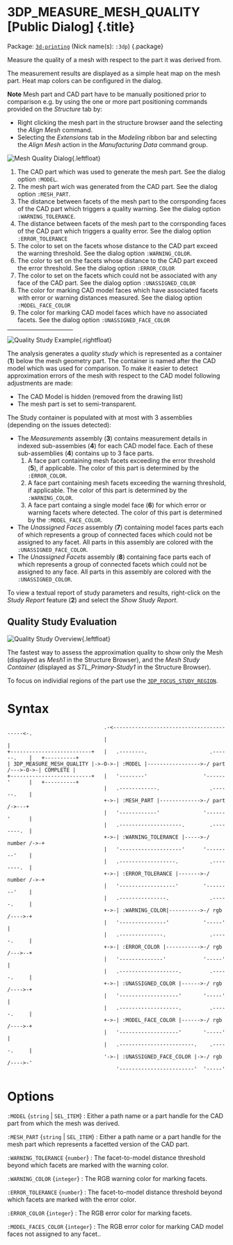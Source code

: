 # 3DP_MEASURE_MESH_QUALITY [Public Dialog] {.title}

Package: [`3d-printing`](3D-PRINTING.pkg.md) (Nick name(s): `:3dp`) {.package}

Measure the quality of a mesh with respect to the part it was derived from.

The measurement results are displayed as a simple heat map on the mesh part. Heat map colors can be configured
in the dialog.

**Note** Mesh part and CAD part have to be manually positioned prior to comparison e.g. by using the one
or more part positioning commands provided on the _Structure_ tab by:

* Right clicking the mesh part in the structure browser aand the selecting the _Align Mesh_ command.
* Selecting the _Extensions_ tab in the _Modeling_ ribbon bar and selecting the _Align Mesh_ action
  in the _Manufacturing Data_ command group.

![Mesh Quality Dialog](images/measure_mesh_quality_dia.png){.leftfloat}

1. The CAD part which was used to generate the mesh part.
   See the dialog option `:MODEL`.
2. The mesh part wich was generated from the CAD part.
   See the dialog option `:MESH_PART`.
3. The distance between facets of the mesh part to the corrsponding
   faces of the CAD part which triggers a quality warning.
   See the dialog option `:WARNING_TOLERANCE`.
4. The distance between facets of the mesh part to the corrsponding
   faces of the CAD part which triggers a quality error.
   See the dialog option `:ERROR_TOLERANCE`
5. The color to set on the facets whose distance to the CAD part
   exceed the warning threshold.
   See the dialog option `:WARNING_COLOR`.
6. The color to set on the facets whose distance to the CAD part
   exceed the error threshold.
   See the dialog option `:ERROR_COLOR`
7. The color to set on the facets which could not be associated with any face of the CAD part.
   See the dialog option `:UNASSIGNED_COLOR`
8. The color for marking CAD model faces which have associated facets with error or warning distances measured.
   See the dialog option `:MODEL_FACE_COLOR`
9. The color for marking CAD model faces which have no associated facets.
   See the dialog option `:UNASSIGNED_FACE_COLOR`

<hr style='clear:both;width:30%'/>

![Quality Study Example](images/QualityStudy.png){.rightfloat}

The analysis generates a _quality study_ which is represented as a container (**1**)
below the mesh geometry part.
The container is named after the CAD model which was used for comparison. To make it easier to detect
approximation errors of the mesh with respect to the CAD model following adjustments are made:

* The CAD Model is hidden (removed from the drawing list)
* The mesh part is set to semi-transparent.

The Study container is populated with at most with 3 assemblies (depending on the issues detected):

* The _Measurements_ assembly (**3**) contains measurement details in indexed sub-assembies (**4**)
  for each CAD model face. Each of these sub-assemblies  (**4**) contains up to 3 face parts.
  1. A face part containing mesh facets exceeding the error threshold (**5**), if applicable. The color of this part
     is determined by the `:ERROR_COLOR`.
  2. A face part containing mesh facets exceeding the warning threshold, if applicable. The color of this part
     is determined by the `:WARNING_COLOR`.
  3. A face part containg a single model face (**6**) for which error or warning facets where detected.
     The color of this part is determined by the `:MODEL_FACE_COLOR`.
* The _Unassigned Faces_ assembly (**7**) containing model faces parts each of which represents a group of connected
  faces which could not be assigned to any facet. All parts in this assembly are colored with the
  `:UNASSIGNED_FACE_COLOR`.
* The _Unassigned Facets_ assembly (**8**) containing face parts each of which represents a group of connected
  facets which could not be assigned to any face. All parts in this assembly are colored with the
  `:UNASSIGNED_COLOR`.

To view a textual report of study parameters and results, right-click on the _Study Report_
feature (**2**) and select the _Show Study Report_.

## Quality Study Evaluation

![Quality Study Overview](images/QualityStudyOverview.png){.leftfloat}

The fastest way to assess the approximation quality to show only the Mesh (displayed as _Mesh1_ in the
Structure Browser), and the _Mesh Study Container_ (displayed as _STL_Primary-Study1_
in the Structure Browser).

To focus on individial regions of the part use the [`3DP_FOCUS_STUDY_REGION`](3DP_FOCUS_STUDY_REGION.dia.md).

# Syntax

~~~ bob
                               .-<-----------------------------------------<-.
                               |                                             |
+--------------------------+   |   .--------.                    .------.    |   +----------+
| 3DP_MEASURE_MESH_QUALITY |->-O->-| :MODEL |----------------->-/ part /--->-O->-| COMPLETE |
+--------------------------+   |   '--------'                  '------'      |   +----------+
                               |   .------------.                .------.    |
                               +->-| :MESH_PART |------------->-/ part /->---+
                               |   '------------'              '------'      |
                               |   .--------------------.        .--------.  |
                               +->-| :WARNING_TOLERANCE |----->-/ number /->-+
                               |   '--------------------'      '--------'    |
                               |   .------------------.          .--------.  |
                               +->-| :ERROR_TOLERANCE |------->-/ number /->-+
                               |   '------------------'        '--------'    |
                               |   .---------------.             .-----.     |
                               +->-| :WARNING_COLOR|---------->-/ rgb /---->-+
                               |   '---------------'           '-----'       |
                               |   .--------------.              .-----.     |
                               +->-| :ERROR_COLOR |----------->-/ rgb /--->--+
                               |   '--------------'            '-----'       |
                               |   .-------------------.         .-----.     |
                               +->-| :UNASSIGNED_COLOR |------>-/ rgb /---->-+
                               |   '-------------------'       '-----'       |
                               |   .-------------------.         .-----.     |
                               +->-| :MODEL_FACE_COLOR |------>-/ rgb /---->-+
                               |   '-------------------'       '-----'       |
                               |   .------------------------.    .-----.     |
                               '->-| :UNASSIGNED_FACE_COLOR |->-/ rgb /---->-'
                                   '------------------------'  '-----'
~~~

# Options

`:MODEL` {`string` | `SEL_ITEM`}
:   Either a path name or a part handle for the CAD part from which the
    mesh was derived.

`:MESH_PART` {`string` | `SEL_ITEM`}
:   Either a path name or a part handle for the mesh part which represents
    a facetted version of the CAD part.

`:WARNING_TOLERANCE` {`number`}
:   The facet-to-model distance threshold beyond which facets are marked
    with the warning color.

`:WARNING_COLOR` {`integer`}
:   The RGB warning color for marking facets.

`:ERROR_TOLERANCE` {`number`}
:   The facet-to-model distance threshold beyond which facets are marked
    with the error color.

`:ERROR_COLOR` {`integer`}
:   The RGB error color for marking facets.

`:MODEL_FACES_COLOR` {`integer`}
:   The RGB error color for marking CAD model faces not assigned to any facet..

